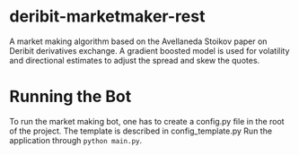 # deribit-marketmaker-rest
A market making algorithm based on the Avellaneda Stoikov paper on Deribit derivatives exchange. A gradient boosted model is used for volatility and directional estimates to adjust the spread and skew the quotes.

# Running the Bot
To run the market making bot, one has to create a config.py file in the root of the project.
The template is described in config_template.py
Run the application through ``` python main.py ```.